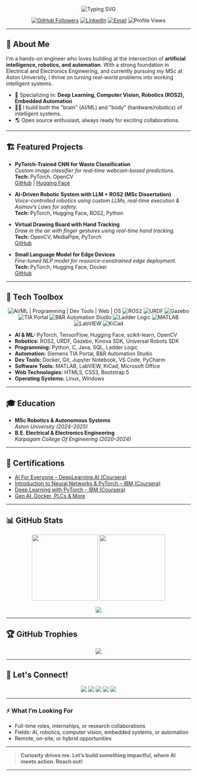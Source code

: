 <!-- Banner -->
<p align="center">
  <img src="https://readme-typing-svg.demolab.com?font=Fira+Code&weight=700&size=28&pause=1000&color=0A4B7A&center=true&width=500&lines=Hi%2C+I'm+Gokul+Seetharaman!;AI+%26+Robotics+Engineer;Open+to+Collaborations+%F0%9F%9A%80" alt="Typing SVG" />
</p>

<p align="center">
  <a href="https://github.com/gokulseetharaman"><img src="https://img.shields.io/github/followers/gokulseetharaman?label=GitHub%20Followers&style=flat-square" alt="GitHub Followers"></a>
  <a href="https://www.linkedin.com/in/gokul-seetharaman-16a328223"><img src="https://img.shields.io/badge/-LinkedIn-blue?style=flat-square&logo=linkedin" alt="LinkedIn"></a>
  <a href="mailto:gokulgsj2003@gmail.com"><img src="https://img.shields.io/badge/-Email-EA4335?style=flat-square&logo=gmail&logoColor=white" alt="Email"></a>
  <img src="https://komarev.com/ghpvc/?username=gokulseetharaman&color=0A4B7A&style=flat-square" alt="Profile Views" />
</p>

---

## 🚀 About Me

I'm a hands-on engineer who loves building at the intersection of **artificial intelligence, robotics, and automation**. With a strong foundation in Electrical and Electronics Engineering, and currently pursuing my MSc at Aston University, I thrive on turning real-world problems into working intelligent systems.

- 🤖 Specializing in: **Deep Learning, Computer Vision, Robotics (ROS2), Embedded Automation**
- 🧑‍💻 I build both the "brain" (AI/ML) and "body" (hardware/robotics) of intelligent systems.
- 🌎 Open source enthusiast, always ready for exciting collaborations.

---

## 🏗️ Featured Projects

- **PyTorch-Trained CNN for Waste Classification**  
  _Custom image classifier for real-time webcam-based predictions._  
  **Tech:** PyTorch, OpenCV  
  [GitHub](https://github.com/gokulseetharaman/cnn-waste-classification-opencv-pytorch) | [Hugging Face](https://huggingface.co/itsgokul02/cnn-waste-classification-opencv-pytorch)

- **AI-Driven Robotic System with LLM + ROS2 (MSc Dissertation)**  
  _Voice-controlled robotics using custom LLMs, real-time execution & Asimov’s Laws for safety._  
  **Tech:** PyTorch, Hugging Face, ROS2, Python

- **Virtual Drawing Board with Hand Tracking**  
  _Draw in the air with finger gestures using real-time hand tracking._  
  **Tech:** OpenCV, MediaPipe, PyTorch  
  [GitHub](https://github.com/gokulseetharaman/Virtual-drawing)

- **Small Language Model for Edge Devices**  
  _Fine-tuned NLP model for resource-constrained edge deployment._  
  **Tech:** PyTorch, Hugging Face, Docker  
  [GitHub](https://github.com/gokulseetharaman/SLM-devolopment)

---

## 🧰 Tech Toolbox


<p align="center">
  <img src="https://skillicons.dev/icons?i=pytorch,tensorflow,huggingface,opencv,scikit-learn,python,c,java,sql,docker,git,vscode,jupyter,pycharm,html,css,bootstrap,linux,windows" alt="AI/ML | Programming | Dev Tools | Web | OS" />
  <img src="https://img.shields.io/badge/ROS2-22314E?style=flat-square&logo=ros&logoColor=white" alt="ROS2" />
  <img src="https://img.shields.io/badge/URDF-000000?style=flat-square&logo=ros&logoColor=white" alt="URDF" />
  <img src="https://img.shields.io/badge/Gazebo-7952B3?style=flat-square&logo=Gazebo&logoColor=white" alt="Gazebo" />
  <img src="https://img.shields.io/badge/Siemens%20TIA%20Portal-009999?style=flat-square&logo=siemens&logoColor=white" alt="TIA Portal" />
  <img src="https://img.shields.io/badge/B%26R%20Automation%20Studio-F7941E?style=flat-square&logoColor=white" alt="B&R Automation Studio" />
  <img src="https://img.shields.io/badge/Ladder%20Logic-37474F?style=flat-square" alt="Ladder Logic" />
  <img src="https://img.shields.io/badge/MATLAB-0076A8?style=flat-square&logo=mathworks&logoColor=white" alt="MATLAB" />
  <img src="https://img.shields.io/badge/LabVIEW-FFDB00?style=flat-square&logo=National-Instruments&logoColor=black" alt="LabVIEW" />
  <img src="https://img.shields.io/badge/KiCad-314CB6?style=flat-square&logo=kicad&logoColor=white" alt="KiCad" />
</p>


- **AI & ML:** PyTorch, TensorFlow, Hugging Face, scikit-learn, OpenCV  
- **Robotics:** ROS2, URDF, Gazebo, Kinova SDK, Universal Robots SDK  
- **Programming:** Python, C, Java, SQL, Ladder Logic  
- **Automation:** Siemens TIA Portal, B&R Automation Studio  
- **Dev Tools:** Docker, Git, Jupyter Notebook, VS Code, PyCharm  
- **Software Tools:** MATLAB, LabVIEW, KiCad, Microsoft Office  
- **Web Technologies:** HTML5, CSS3, Bootstrap 5  
- **Operating Systems:** Linux, Windows  

---

## 🎓 Education

- **MSc Robotics & Autonomous Systems**  
  _Aston University (2024–2025)_
- **B.E. Electrical & Electronics Engineering**  
  _Karpagam College Of Engineering (2020–2024)_

---

## 🏅 Certifications

- [AI For Everyone – DeepLearning.AI (Coursera)](https://www.coursera.org/account/accomplishments/verify/9ZCH6C4EQLUR)
- [Introduction to Neural Networks & PyTorch – IBM (Coursera)](https://www.coursera.org/account/accomplishments/verify/68MXQD3HY6O8)
- [Deep Learning with PyTorch – IBM (Coursera)](https://www.coursera.org/account/accomplishments/verify/FET1Y5ADDZ0U)
- [Gen AI, Docker, PLCs & More](#)

---

## 📊 GitHub Stats


<p align="center">
  <img src="https://github-readme-stats.vercel.app/api?username=gokulseetharaman&show_icons=true&theme=react&hide_border=true" height="180" />
  <img src="https://github-readme-stats.vercel.app/api/top-langs/?username=gokulseetharaman&layout=compact&theme=react&hide_border=true&exclude_repo=IBM-AI-capstone-Project" height="180"/>
</p>

<p align="center">
<img src="https://github-readme-activity-graph.vercel.app/graph?username=gokulseetharaman&theme=react-dark" />
</p>

---

## 🏆 GitHub Trophies

<p align="center">
  <img src="https://github-profile-trophy.vercel.app/?username=gokulseetharaman&theme=onestar&no-frame=true&margin-w=6&margin-h=6" />
</p>

---

## 🤝 Let's Connect!

<p align="center">
  <a href="https://www.linkedin.com/in/gokul-seetharaman-16a328223"><img src="https://img.shields.io/badge/LinkedIn-blue?style=flat-square&logo=linkedin"></a>
  <a href="mailto:gokulgsj2003@gmail.com"><img src="https://img.shields.io/badge/-Email-EA4335?style=flat-square&logo=gmail&logoColor=white"></a>
  <a href="https://gokulseetharaman.netlify.app/"><img src="https://img.shields.io/badge/Portfolio-%2312100E.svg?style=flat-square&logo=firefox&logoColor=white"></a>
  <a href="https://huggingface.co/itsgokul02"><img src="https://img.shields.io/badge/HuggingFace-%23FFBB54.svg?style=flat-square&logo=huggingface&logoColor=white"></a>
  <a href="https://gokzblogs.netlify.app/"><img src="https://img.shields.io/badge/Blog-%23F7DF1E.svg?style=flat-square&logo=hashnode&logoColor=black"></a>
</p>

---

### ⚡ What I’m Looking For

- Full-time roles, internships, or research collaborations
- Fields: AI, robotics, computer vision, embedded systems, or automation
- Remote, on-site, or hybrid opportunities

---

> **Curiosity drives me. Let’s build something impactful, where AI meets action. Reach out!**

---
